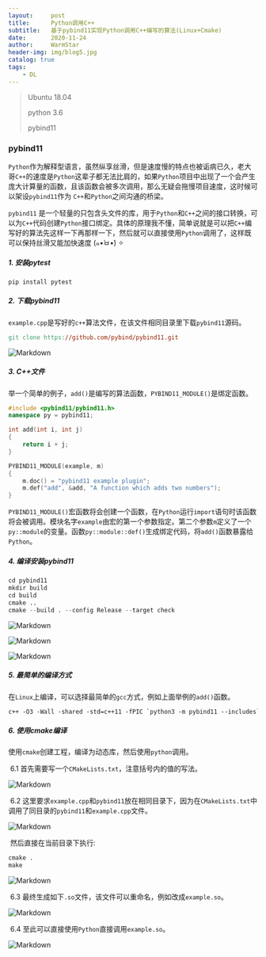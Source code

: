 ```yaml
---
layout:     post   				    
title:      Python调用C++				
subtitle:   基于pybind11实现Python调用C++编写的算法(Linux+Cmake)
date:       2020-11-24 				
author:     WarmStar 						
header-img: img/blog5.jpg	
catalog: true 				
tags:							
    - DL
---
```


> Ubuntu 18.04
>
> python 3.6
>
> pybind11

### pybind11

`Python`作为解释型语言，虽然纵享丝滑，但是速度慢的特点也被诟病已久，老大哥`C++`的速度是`Python`这辈子都无法比肩的，如果`Python`项目中出现了一个会产生庞大计算量的函数，且该函数会被多次调用，那么无疑会拖慢项目速度，这时候可以架设`pybind11`作为 `C++`和`Python`之间沟通的桥梁。

`pybind11` 是一个轻量的只包含头文件的库，用于`Python`和`C++`之间的接口转换，可以为`C++`代码创建`Python`接口绑定。具体的原理我不懂，简单说就是可以把`C++`编写好的算法先这样一下再那样一下，然后就可以直接使用`Python`调用了，这样既可以保持丝滑又能加快速度 (๑•̀ㅂ•́) ✧



##### 1. 安装pytest

````python
pip install pytest
````

##### 2. 下载pybind11

`example.cpp`是写好的`c++`算法文件，在该文件相同目录里下载`pybind11`源码。

```makefile
git clone https://github.com/pybind/pybind11.git
```



![Markdown](http://i2.tiimg.com/730017/126a1a8c68063365.jpg)

##### 3. C++文件

举一个简单的例子，`add()`是编写的算法函数，`PYBIND11_MODULE()`是绑定函数。

```c++
#include <pybind11/pybind11.h>
namespace py = pybind11;

int add(int i, int j)
{
    return i + j;
}

PYBIND11_MODULE(example, m)
{
    m.doc() = "pybind11 example plugin"; 
    m.def("add", &add, "A function which adds two numbers");
}
```

`PYBIND11_MODULE()`宏函数将会创建一个函数，在`Python`运行`import`语句时该函数将会被调用。模块名字`example`由宏的第一个参数指定。第二个参数`m`定义了一个`py::module`的变量。函数`py::module::def()`生成绑定代码，将`add()`函数暴露给`Python`。

##### 4. 编译安装pybind11

```python
cd pybind11
mkdir build
cd build
cmake ..
cmake --build . --config Release --target check
```

![Markdown](http://i2.tiimg.com/730017/23a6dddce289ffa2.png)

![Markdown](http://i2.tiimg.com/730017/2ee6dceaac7477ca.png)

![Markdown](http://i2.tiimg.com/730017/fcf236e44b9211e3.png)



##### 5. 最简单的编译方式

在`Linux`上编译，可以选择最简单的`gcc`方式，例如上面举例的`add()`函数。

```makefile
c++ -O3 -Wall -shared -std=c++11 -fPIC `python3 -m pybind11 --includes` example.cpp -o example`python3-config --extension-suffix`
```



##### 6. 使用cmake编译

使用`cmake`创建工程，编译为动态库，然后使用`python`调用。

​	6.1 首先需要写一个`CMakeLists.txt`，注意括号内的值的写法。

![Markdown](http://i2.tiimg.com/730017/48aa609ab5a80670.png)

​	6.2 这里要求`example.cpp`和`pybind11`放在相同目录下，因为在`CMakeLists.txt`中调用了同目录的`pybind11`和`example.cpp`文件。

![Markdown](http://i1.fuimg.com/730017/2b9bf34957a62969.png)

​		然后直接在当前目录下执行:

```makefile
cmake .
make
```

![Markdown](http://i2.tiimg.com/730017/3654b2cec4e45bc8.png)

​	6.3 最终生成如下`.so`文件，该文件可以重命名，例如改成`example.so`。

![Markdown](http://i2.tiimg.com/730017/02973b93887f60b3.png)

​	6.4 至此可以直接使用`Python`直接调用`example.so`。

![Markdown](http://i2.tiimg.com/730017/855c810adf707d19.png)







